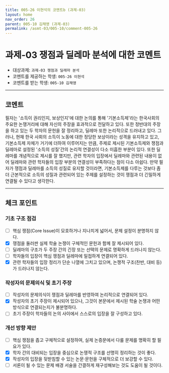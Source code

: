 ```yaml
---
title: 005-26 이현석의 코멘트b (과제-03) 
layout: home
nav_order: 26
parent: 005-10 김채영 (과제-03)
permalink: /asmt-03/005-10/comment-005-26
---
```


# 과제-03 쟁점과 딜레마 분석에 대한 코멘트

- 대상과제: `과제-03 쟁점과 딜레마 분석`
- 코멘트를 제공하는 학생: `005-26 이현석` 
- 코멘트를 받는 학생: `005-10 김채영` 

---

## 코멘트

필자는 '소득이 권리인지, 보상인지'에 대한 논의를 통해 '기본소득제'라는 한국사회의 주요한 논쟁거리에 대해 자신의 주장을 효과적으로 전달하고 있다. 또한 정반대의 주장을 하고 있는 두 학자의 문헌을 잘 정리하고, 딜레마 또한 논리적으로 드러내고 있다. 그러나, 현재 한국 사회의 소득이 노동에 대한 정당한 보상이라는 성격을 유지하고 있고, 기본소득제 자체가 거기에 더하여 이루어지는 만큼, 주제로 제시된 기본소득제와 쟁점과 딜레마로 설정된 '소득의 성질'간의 논리적 연결성이 다소 미흡한 부분이 있다. 또한 딜레마를 개념적으로 제시를 잘 했지만, 관련 학자의 입장에서 딜레마와 관련된 내용이 없어 딜레마와 관련 학자들의 입장 부분의 연결성이 부족하다는 점이 다소 아쉽다. 만약 필자가 쟁점과 딜레마를 소득의 성질로 유지할 것이라면, 기본소득제를 다루는 것보다 좀 더 근본적으로 소득의 성질과 관련되어 있는 주제를 설정하는 것이 쟁점과 더 긴밀하게 연결될 수 있다고 생각한다.

---

## 체크 포인트

### **기초 구조 점검**
- [ ] 핵심 쟁점(Core Issue)이 모호하거나 지나치게 넓어서, 문제 설정이 분명하지 않다.
- [x] 쟁점을 둘러싼 실제 학술 논쟁이 구체적인 문헌과 함께 잘 제시되어 있다.
- [ ] 딜레마의 구조가 두 주장 간의 긴장 또는 선택의 문제로 명확하게 드러나지 않는다.
- [ ] 학자들의 입장이 핵심 쟁점과 딜레마에 밀접하게 연결되어 있다.
- [x] 관련 학자들의 입장 정리가 단순 나열에 그치고 있으며, 논쟁적 구조(찬반, 대비 등)가 드러나지 않는다.

### **작성자의 문제의식 및 초기 주장**
- [ ] 작성자의 문제의식이 쟁점과 딜레마를 반영하여 논리적으로 연결되어 있다.
- [x] 작성자의 초기 주장이 제시되어 있으나, 그것이 본문에서 제시된 학술 논쟁과 어떤 방식으로 연결되는지가 불분명하다.
- [ ] 초기 주장이 학자들의 논의 사이에서 스스로의 입장을 잘 구성하고 있다.

### **개선 방향 제안**
- [ ] 핵심 쟁점을 좁고 구체적으로 설정하여, 실제 논증문에서 다룰 문제를 명확히 할 필요가 있다.
- [x] 학자 간의 대비되는 입장을 중심으로 논쟁적 구조를 선명히 정리하는 것이 좋다.
- [x] 작성자의 입장을 뒷받침할 수 있는 논문·문헌을 구체적으로 더 보강할 수 있다.
- [ ] 서론이 될 수 있는 문제 배경 서술을 간결하게 재구성해보는 것도 도움이 될 것이다.

